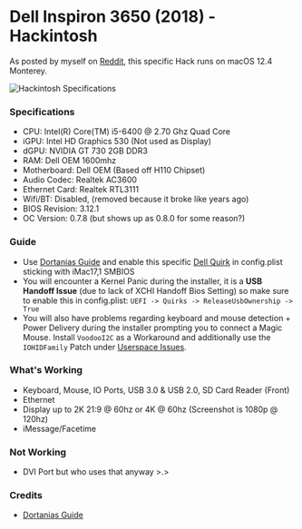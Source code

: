 # Dell Inspiron 3650 (2018) - Hackintosh
As posted by myself on [Reddit](https://www.reddit.com/r/hackintosh/comments/vkfgrq/finally_monterey_on_dell_inspiron_3650_2018_w), this specific Hack runs on macOS 12.4 Monterey.

![Hackintosh Specifications](https://preview.redd.it/r1qygyc3vr791.png?width=960&crop=smart&auto=webp&s=7159326fad8099f5eff431102490a26537796bdf)

### Specifications
- CPU: Intel(R) Core(TM) i5-6400 @ 2.70 Ghz Quad Core
- iGPU: Intel HD Graphics 530 (Not used as Display)
- dGPU: NVIDIA GT 730 2GB DDR3
- RAM: Dell OEM 1600mhz
- Motherboard: Dell OEM (Based off H110 Chipset)
- Audio Codec: Realtek AC3600
- Ethernet Card: Realtek RTL3111
- Wifi/BT: Disabled, (removed because it broke like years ago)
- BIOS Revision: 3.12.1
- OC Version: 0.7.8 (but shows up as 0.8.0 for some reason?)

### Guide
- Use [Dortanias Guide](https://dortania.github.io/OpenCore-Install-Guide/) and enable this specific [Dell Quirk](https://dortania.github.io/OpenCore-Install-Guide/config.plist/skylake.html#kernel) in config.plist sticking with iMac17,1 SMBIOS
- You will encounter a Kernel Panic during the installer, it is a **USB Handoff Issue** (due to lack of XCHI Handoff Bios Setting) so make sure to enable this in config.plist: `UEFI -> Quirks -> ReleaseUsbOwnership -> True`
- You will also have problems regarding keyboard and mouse detection + Power Delivery during the installer prompting you to connect a Magic Mouse. Install `VoodooI2C` as a Workaround and additionally use the `IOHIDFamily` Patch under [Userspace Issues](https://dortania.github.io/OpenCore-Install-Guide/troubleshooting/extended/userspace-issues.html#keyboard-and-mouse-broken-in-big-sur).

### What's Working
- Keyboard, Mouse, IO Ports, USB 3.0 & USB 2.0, SD Card Reader (Front)
- Ethernet
- Display up to 2K 21:9 @ 60hz or 4K @ 60hz (Screenshot is 1080p @ 120hz)
- iMessage/Facetime

### Not Working
- DVI Port but who uses that anyway >.>

### Credits
- [Dortanias Guide](https://dortania.github.io/OpenCore-Install-Guide/)
